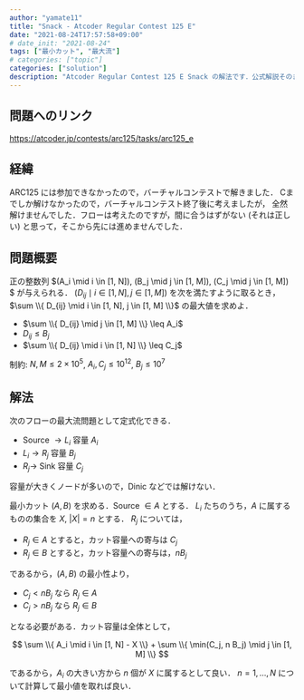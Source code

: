 ```yaml
---
author: "yamate11"
title: "Snack - Atcoder Regular Contest 125 E"
date: "2021-08-24T17:57:58+09:00"
# date_init: "2021-08-24"
tags: ["最小カット", "最大流"]
# categories: ["topic"]
categories: ["solution"]
description: "Atcoder Regular Contest 125 E Snack の解法です．公式解説そのままです．"
---
```


## 問題へのリンク

https://atcoder.jp/contests/arc125/tasks/arc125_e

## 経緯

ARC125 には参加できなかったので，バーチャルコンテストで解きました．
Cまでしか解けなかったので，バーチャルコンテスト終了後に考えましたが，
全然解けませんでした．フローは考えたのですが，間に合うはずがない
(それは正しい) と思って，そこから先には進めませんでした．

## 問題概要

正の整数列 $(A_i \mid i \in [1, N]), 
(B_j \mid j \in [1, M]), (C_j \mid j \in [1, M]) $
が与えられる．
$(D_{ij} \mid i \in [1, N], j \in [1, M])$ を次を満たすように取るとき，
$\sum \\{ D_{ij} \mid i \in [1, N], j \in [1, M] \\}$ の最大値を求めよ．
  * $\sum \\{ D_{ij} \mid j \in [1, M] \\} \leq A_i$
  * $D_{ij} \leq B_j$
  * $\sum \\{ D_{ij} \mid i \in [1, N] \\} \leq C_j$

制約: $N, M \leq 2\times 10^5$, 
$A_i, C_j \leq 10^{12}$, $B_j \leq 10^7$

## 解法

次のフローの最大流問題として定式化できる．
  * Source $\to L_i$  容量 $A_i$
  * $L_i \to R_j$  容量 $B_j$
  * $R_j \to$ Sink  容量 $C_j$

容量が大きくノードが多いので，Dinic などでは解けない．

最小カット $(A, B)$ を求める．Source $\in A$ とする．
$L_i$ たちのうち，$A$ に属するものの集合を $X$, $|X| = n$ とする．
$R_j$ については，

*  $R_j \in A$ とすると，カット容量への寄与は $C_j$
*  $R_j \in B$ とすると，カット容量への寄与は，$n B_j$

であるから，$(A, B)$ の最小性より，

* $C_j < n B_j$ なら $R_j \in A$
* $C_j > n B_j$ なら $R_j \in B$

となる必要がある．カット容量は全体として，

$$  \sum \\{ A_i \mid i \in [1, N] - X \\} 
    + \sum \\{ \min(C_j, n B_j) \mid j \in [1, M] \\}
$$
  
であるから，$A_i$ の大きい方から $n$ 個が $X$ に属するとして良い．
$n = 1, \ldots, N$ について計算して最小値を取れば良い．

